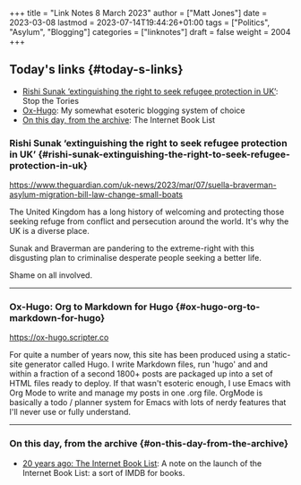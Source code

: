 +++
title = "Link Notes 8 March 2023"
author = ["Matt Jones"]
date = 2023-03-08
lastmod = 2023-07-14T19:44:26+01:00
tags = ["Politics", "Asylum", "Blogging"]
categories = ["linknotes"]
draft = false
weight = 2004
+++

## Today's links {#today-s-links}

-   [Rishi Sunak ‘extinguishing the right to seek refugee protection in UK’](/blog/links/2023/03/08#rishi-sunak-extinguishing-the-right-to-seek-refugee-protection-in-uk): Stop the Tories
-   [Ox-Hugo](/blog/links/2023/03/08#ox-hugo-org-to-markdown-for-hugo): My somewhat esoteric blogging system of choice
-   [On this day, from the archive](/blog/links/2023/03/08#on-this-day-from-the-archive): The Internet Book List

<!--more-->


### Rishi Sunak ‘extinguishing the right to seek refugee protection in UK’ {#rishi-sunak-extinguishing-the-right-to-seek-refugee-protection-in-uk}

<https://www.theguardian.com/uk-news/2023/mar/07/suella-braverman-asylum-migration-bill-law-change-small-boats>

The United Kingdom has a long history of welcoming and protecting those seeking refuge from conflict and persecution around the world. It's why the UK is a diverse place.

Sunak and Braverman are pandering to the extreme-right with this disgusting plan to criminalise desperate people seeking a better life.

Shame on all involved.

---


### Ox-Hugo: Org to Markdown for Hugo {#ox-hugo-org-to-markdown-for-hugo}

<https://ox-hugo.scripter.co>

For quite a number of years now, this site has been produced using a static-site generator called Hugo. I write Markdown files, run 'hugo' and and within a fraction of a second 1800+ posts are packaged up into a set of HTML files ready to deploy. If that wasn't esoteric enough, I use Emacs with Org Mode to write and manage my posts in one .org file. OrgMode is basically a todo / planner system for Emacs with lots of nerdy features that I'll never use or fully understand.

---


### On this day, from the archive {#on-this-day-from-the-archive}

-   [20 years ago: The Internet Book List](<https://mattjon.es/blog/2003/03/the-internet-book-list/>): A note on the launch of the Internet Book List: a sort of IMDB for books.


[//]: # "Exported with love from a post written in Org mode"
[//]: # "- https://github.com/kaushalmodi/ox-hugo"